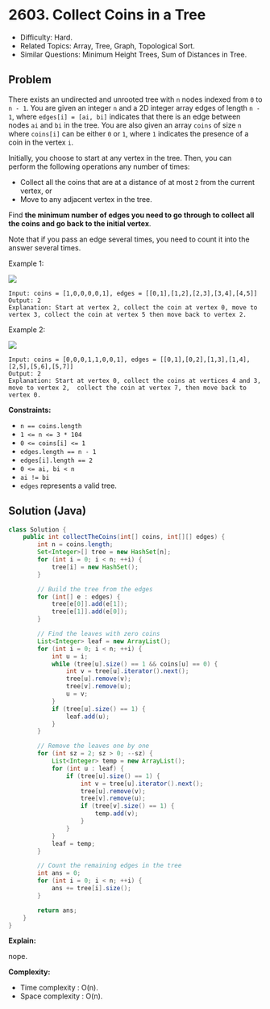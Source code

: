 # 2603. Collect Coins in a Tree

- Difficulty: Hard.
- Related Topics: Array, Tree, Graph, Topological Sort.
- Similar Questions: Minimum Height Trees, Sum of Distances in Tree.

## Problem

There exists an undirected and unrooted tree with `n` nodes indexed from `0` to `n - 1`. You are given an integer `n` and a 2D integer array edges of length `n - 1`, where `edges[i] = [ai, bi]` indicates that there is an edge between nodes `ai` and `bi` in the tree. You are also given an array `coins` of size `n` where `coins[i]` can be either `0` or `1`, where `1` indicates the presence of a coin in the vertex `i`.

Initially, you choose to start at any vertex in the tree. Then, you can perform the following operations any number of times:

- Collect all the coins that are at a distance of at most `2` from the current vertex, or
- Move to any adjacent vertex in the tree.

Find **the minimum number of edges you need to go through to collect all the coins and go back to the initial vertex**.

Note that if you pass an edge several times, you need to count it into the answer several times.

Example 1:

![](https://assets.leetcode.com/uploads/2023/03/01/graph-2.png)

```
Input: coins = [1,0,0,0,0,1], edges = [[0,1],[1,2],[2,3],[3,4],[4,5]]
Output: 2
Explanation: Start at vertex 2, collect the coin at vertex 0, move to vertex 3, collect the coin at vertex 5 then move back to vertex 2.
```

Example 2:

![](https://assets.leetcode.com/uploads/2023/03/02/graph-4.png)

```
Input: coins = [0,0,0,1,1,0,0,1], edges = [[0,1],[0,2],[1,3],[1,4],[2,5],[5,6],[5,7]]
Output: 2
Explanation: Start at vertex 0, collect the coins at vertices 4 and 3, move to vertex 2,  collect the coin at vertex 7, then move back to vertex 0.
```

**Constraints:**

- `n == coins.length`
- `1 <= n <= 3 * 104`
- `0 <= coins[i] <= 1`
- `edges.length == n - 1`
- `edges[i].length == 2`
- `0 <= ai, bi < n`
- `ai != bi`
- `edges` represents a valid tree.

## Solution (Java)

```java
class Solution {
    public int collectTheCoins(int[] coins, int[][] edges) {
        int n = coins.length;
        Set<Integer>[] tree = new HashSet[n];
        for (int i = 0; i < n; ++i) {
            tree[i] = new HashSet();
        }

        // Build the tree from the edges
        for (int[] e : edges) {
            tree[e[0]].add(e[1]);
            tree[e[1]].add(e[0]);
        }

        // Find the leaves with zero coins
        List<Integer> leaf = new ArrayList();
        for (int i = 0; i < n; ++i) {
            int u = i;
            while (tree[u].size() == 1 && coins[u] == 0) {
                int v = tree[u].iterator().next();
                tree[u].remove(v);
                tree[v].remove(u);
                u = v;
            }
            if (tree[u].size() == 1) {
                leaf.add(u);
            }
        }

        // Remove the leaves one by one
        for (int sz = 2; sz > 0; --sz) {
            List<Integer> temp = new ArrayList();
            for (int u : leaf) {
                if (tree[u].size() == 1) {
                    int v = tree[u].iterator().next();
                    tree[u].remove(v);
                    tree[v].remove(u);
                    if (tree[v].size() == 1) {
                        temp.add(v);
                    }
                }
            }
            leaf = temp;
        }

        // Count the remaining edges in the tree
        int ans = 0;
        for (int i = 0; i < n; ++i) {
            ans += tree[i].size();
        }

        return ans;
    }
}
```

**Explain:**

nope.

**Complexity:**

- Time complexity : O(n).
- Space complexity : O(n).
